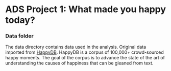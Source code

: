 # ADS Project 1: What made you happy today?
### Data folder

The data directory contains data used in the analysis. Original data imported from [HappyDB](https://rit-public.github.io/HappyDB/). HappyDB is a corpus of 100,000+ crowd-sourced happy moments. The goal of the corpus is to advance the state of the art of understanding the causes of happiness that can be gleaned from text.

